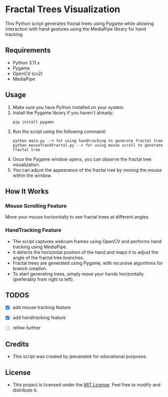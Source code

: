 # Fractal Trees Visualization

This Python script generates fractal trees using Pygame while allowing interaction with hand gestures using the MediaPipe library for hand tracking.

## Requirements
- Python 3.11.x
- Pygame 
- OpenCV (cv2)
- MediaPipe

## Usage
1. Make sure you have Python installed on your system.
2. Install the Pygame library if you haven't already:
    ```
    pip install pygame
    ```
3. Run the script using the following command:
    ```
    python main.py --> for using handtracking to generate fractal tree
    python mouseTrackFractal.py --> for using mouse scroll to generate fractal tree
    ```
4. Once the Pygame window opens, you can observe the fractal tree visualization.
5. You can adjust the appearance of the fractal tree by moving the mouse within the window.

## How It Works

### Mouse Scrolling Feature

Move your mouse horizontally to see fractal trees at different angles

### HandTracking Feature
- The script captures webcam frames using OpenCV and performs hand tracking using MediaPipe.
- It detects the horizontal position of the hand and maps it to adjust the angle of the fractal tree branches.
- Fractal trees are generated using Pygame, with recursive algorithms for branch creation.
- To start generating trees, simply move your hands horizontally (preferably from right to left).

## TODOS
- [x] add mouse tracking feature
- [x] add handtracking feature
- [ ] refine further


## Credits
- This script was created by jeevanalok for educational purposes.

## License
- This project is licensed under the [MIT License](https://opensource.org/licenses/MIT). Feel free to modify and distribute it.

